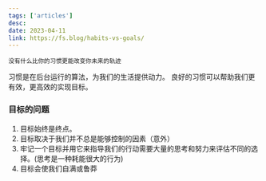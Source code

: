 ```yaml
---
tags: ['articles']
desc: 
date: 2023-04-11
link: https://fs.blog/habits-vs-goals/
---
```


```ad-hint
没有什么比你的习惯更能改变你未来的轨迹
```

习惯是在后台运行的算法，为我们的生活提供动力。 良好的习惯可以帮助我们更有效，更高效的实现目标。


### 目标的问题
1. 目标始终是终点。
2. 目标取决于我们并不总是能够控制的因素（意外）
3. 牢记一个目标并用它来指导我们的行动需要大量的思考和努力来评估不同的选择。(思考是一种耗能很大的行为)
4. 目标会使我们自满或鲁莽





























